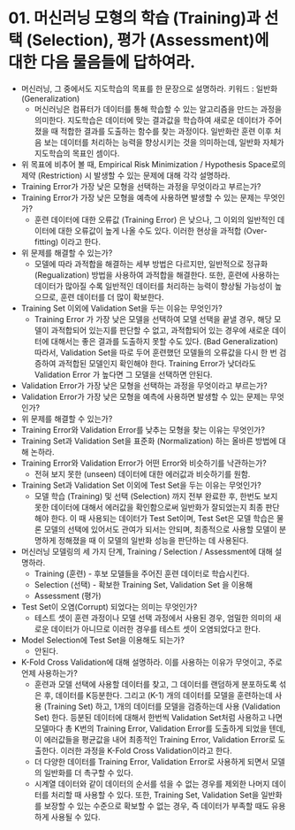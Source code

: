 # 01. 머신러닝 모형의 학습 (Training)과 선택 (Selection), 평가 (Assessment)에 대한 다음 물음들에 답하여라.

- 머신러닝, 그 중에서도 지도학습의 목표를 한 문장으로 설명하라. 키워드 : 일반화 (Generalization)
  - 머신러닝은 컴퓨터가 데이터를 통해 학습할 수 있는 알고리즘을 만드는 과정을 의미한다. 지도학습은 데이터에 맞는 결과값을 학습하여 새로운 데이터가 주어졌을 때 적합한 결과를 도출하는 함수를 찾는 과정이다. 일반화란 훈련 이후 처음 보는 데이터를 처리하는 능력을 향상시키는 것을 의미하는데, 일반화 자체가 지도학습의 목표인 셈이다.
- 위 목표에 비추어 볼 때, Empirical Risk Minimization / Hypothesis Space로의 제약 (Restriction) 시 발생할 수 있는 문제에 대해 각각 설명하라.
- Training Error가 가장 낮은 모형을 선택하는 과정을 무엇이라고 부르는가?
- Training Error가 가장 낮은 모형을 예측에 사용하면 발생할 수 있는 문제는 무엇인가?
  - 훈련 데이터에 대한 오류값 (Training Error) 은 낮으나, 그 이외의 일반적인 데이터에 대한 오류값이 높게 나올 수도 있다. 이러한 현상을 과적합 (Over-fitting) 이라고 한다.
- 위 문제를 해결할 수 있는가?
  - 모델에 따라 과적합을 해결하는 세부 방법은 다르지만, 일반적으로 정규화 (Regualization) 방법을 사용하여 과적합을 해결한다. 또한, 훈련에 사용하는 데이터가 많아질 수록 일반적인 데이터를 처리하는 능력이 향상될 가능성이 높으므로, 훈련 데이터를 더 많이 확보한다.
- Training Set 이외에 Validation Set을 두는 이유는 무엇인가?
  - Training Error 가 가장 낮은 모델을 선택하여 모델 선택을 끝낼 경우, 해당 모델이 과적합되어 있는지를 판단할 수 없고, 과적합되어 있는 경우에 새로운 데이터에 대해서는 좋은 결과를 도출하지 못할 수도 있다. (Bad Generalization) 따라서, Validation Set을 따로 두어 훈련했던 모델들의 오류값을 다시 한 번 검증하여 과적합된 모델인지 확인해야 한다. Training Error가 낮더라도 Validation Error 가 높다면 그 모델을 선택하면 안된다.
- Validation Error가 가장 낮은 모형을 선택하는 과정을 무엇이라고 부르는가?
- Validation Error가 가장 낮은 모형을 예측에 사용하면 발생할 수 있는 문제는 무엇인가?
- 위 문제를 해결할 수 있는가?
- Training Error와 Validation Error를 낮추는 모형을 찾는 이유는 무엇인가? 
- Training Set과 Validation Set을 표준화 (Normalization) 하는 올바른 방법에 대해 논하라.
- Training Error와 Validation Error가 어떤 Error와 비슷하기를 낙관하는가?
  - 전혀 보지 못한 (unseen) 데이터에 대한 에러값과 비슷하기를 원함.
- Training Set과 Validation Set 이외에 Test Set을 두는 이유는 무엇인가?
  - 모델 학습 (Training) 및 선택 (Selection) 까지 전부 완료한 후, 한번도 보지 못한 데이터에 대해서 에러값을 확인함으로써 일반화가 잘되었는지 최종 판단해야 한다. 이 때 사용되는 데이터가 Test Set이며, Test Set은 모델 학습은 물론 모델의 선택에 있어서도 관여가 되서는 안되며, 최종적으로 사용할 모델이 분명하게 정해졌을 때 이 모델의 일반화 성능을 판단하는 데 사용된다.
- 머신러닝 모델링의 세 가지 단계, Training / Selection / Assessment에 대해 설명하라. 
  - Training (훈련) - 후보 모델들을 주어진 훈련 데이터로 학습시킨다.
  - Selection (선택) - 확보한 Training Set, Validation Set 을 이용해 
  - Assessment (평가)
- Test Set이 오염(Corrupt) 되었다는 의미는 무엇인가?
  - 테스트 셋이 훈련 과정이나 모델 선택 과정에서 사용된 경우, 엄밀한 의미의 새로운 데이터가 아니므로 이러한 경우를 테스트 셋이 오염되었다고 한다.
- Model Selection에 Test Set을 이용해도 되는가?
  - 안된다.
- K-Fold Cross Validation에 대해 설명하라. 이를 사용하는 이유가 무엇이고, 주로 언제 사용하는가?
  - 훈련과 모델 선택에 사용할 데이터를 찾고, 그 데이터를 랜덤하게 분포하도록 섞은 후, 데이터를 K등분한다. 그리고 (K-1) 개의 데이터를 모델을 훈련하는데 사용 (Training Set) 하고, 1개의 데이터를 모델을 검증하는데 사용 (Validation Set) 한다.  등분된 데이터에 대해서 한번씩 Validation Set처럼 사용하고 나면 모델마다 총 K번의 Training Error, Validation Error를 도출하게 되었을 텐데, 이 에러값들을 평균값을 내어 최종적인 Training Error, Validation Error로 도출한다. 이러한 과정을 K-Fold Cross Validation이라고 한다. 
  - 더 다양한 데이터를 Training Error, Validation Error로 사용하게 되면서 모델의 일반화를 더 촉구할 수 있다.
  - 시계열 데이터와 같이 데이터의 순서를 섞을 수 없는 경우를 제외한 나머지 데이터를 처리할 때 사용할 수 있다. 또한, Training Set, Validation Set을 일반화를 보장할 수 있는 수준으로 확보할 수 없는 경우, 즉 데이터가 부족할 때도 유용하게 사용될 수 있다.
